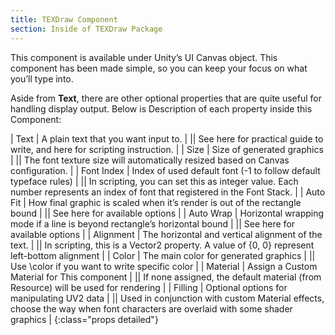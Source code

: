 ```yaml
---
title: TEXDraw Component
section: Inside of TEXDraw Package
---
```


This component is available under Unity’s UI Canvas object. This component has been made simple, so you can keep your focus on what you’ll type into.

Aside from **Text**, there are other optional properties that are quite useful for handling display output. Below is Description of each property inside this Component:

| Text | A plain text that you want input to. |
|| See here for practical guide to write, and here for scripting instruction. |
| Size | Size of generated graphics |
|| The font texture size will automatically resized based on Canvas configuration.   |
| Font Index | Index of used default font (-1 to follow default typeface rules) |
|| In scripting, you can set this as integer value. Each number represents an index of font that registered in the Font Stack. |
| Auto Fit | How final graphic is scaled when it’s render is out of the rectangle bound |
|| See here for available options |
| Auto Wrap | Horizontal wrapping mode if a line is beyond rectangle’s horizontal bound |
|| See here for available options   |
| Alignment | The horizontal and vertical alignment of the text. |
|| In scripting, this is a Vector2 property. A value of {0, 0} represent left-bottom alignment |
| Color | The main color for generated graphics |
|| Use \color if you want to write specific color |
| Material | Assign a Custom Material for This component |
|| If none assigned, the default material (from Resource) will be used for rendering  |
| Filling | Optional options for manipulating UV2 data |
|| Used in conjunction with custom Material effects, choose the way when font characters are overlaid with some shader graphics |
{:class="props detailed"}
